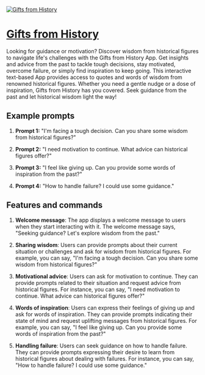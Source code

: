 [![Gifts from History](https://files.oaiusercontent.com/file-YZ9lQfvv20tnMy8lnxDi91cd?se=2123-10-17T06%3A10%3A44Z&sp=r&sv=2021-08-06&sr=b&rscc=max-age%3D31536000%2C%20immutable&rscd=attachment%3B%20filename%3D2a94abb3-82a8-4b55-9a19-99dced083d37.png&sig=oTSlZOln0eW24Cfd8go4y40lL2LqAWPg8LivDidJb0s%3D)](https://chat.openai.com/g/g-4A40FbIpd-gifts-from-history)

# [Gifts from History](https://chat.openai.com/g/g-4A40FbIpd-gifts-from-history)

Looking for guidance or motivation? Discover wisdom from historical figures to navigate life's challenges with the Gifts from History App. Get insights and advice from the past to tackle tough decisions, stay motivated, overcome failure, or simply find inspiration to keep going. This interactive text-based App provides access to quotes and words of wisdom from renowned historical figures. Whether you need a gentle nudge or a dose of inspiration, Gifts from History has you covered. Seek guidance from the past and let historical wisdom light the way!

## Example prompts

1. **Prompt 1:** "I'm facing a tough decision. Can you share some wisdom from historical figures?"

2. **Prompt 2:** "I need motivation to continue. What advice can historical figures offer?"

3. **Prompt 3:** "I feel like giving up. Can you provide some words of inspiration from the past?"

4. **Prompt 4:** "How to handle failure? I could use some guidance."

## Features and commands

1. **Welcome message**: The app displays a welcome message to users when they start interacting with it. The welcome message says, "Seeking guidance? Let's explore wisdom from the past."

2. **Sharing wisdom**: Users can provide prompts about their current situation or challenges and ask for wisdom from historical figures. For example, you can say, "I'm facing a tough decision. Can you share some wisdom from historical figures?"

3. **Motivational advice**: Users can ask for motivation to continue. They can provide prompts related to their situation and request advice from historical figures. For instance, you can say, "I need motivation to continue. What advice can historical figures offer?"

4. **Words of inspiration**: Users can express their feelings of giving up and ask for words of inspiration. They can provide prompts indicating their state of mind and request uplifting messages from historical figures. For example, you can say, "I feel like giving up. Can you provide some words of inspiration from the past?"

5. **Handling failure**: Users can seek guidance on how to handle failure. They can provide prompts expressing their desire to learn from historical figures about dealing with failures. For instance, you can say, "How to handle failure? I could use some guidance."